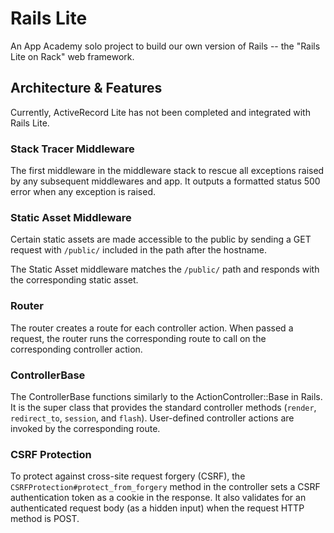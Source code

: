 # Rails Lite

An App Academy solo project to build our own version of Rails -- the "Rails Lite on Rack" web framework.

## Architecture & Features

Currently, ActiveRecord Lite has not been completed and integrated with Rails Lite.

### Stack Tracer Middleware

The first middleware in the middleware stack to rescue all exceptions raised by any subsequent middlewares and app. It outputs a formatted status 500 error when any exception is raised.

### Static Asset Middleware

Certain static assets are made accessible to the public by sending a GET request with `/public/` included in the path after the hostname.

The Static Asset middleware matches the `/public/` path and responds with the corresponding static asset.

### Router

The router creates a route for each controller action. When passed a request, the router runs the corresponding route to call on the corresponding controller action.

### ControllerBase

The ControllerBase functions similarly to the ActionController::Base in Rails. It is the super class that provides the standard controller methods (`render`, `redirect_to`, `session`, and `flash`). User-defined controller actions are invoked by the corresponding route.

### CSRF Protection

To protect against cross-site request forgery (CSRF), the `CSRFProtection#protect_from_forgery` method in the controller sets a CSRF authentication token as a cookie in the response. It also validates for an authenticated request body (as a hidden input) when the request HTTP method is POST.
